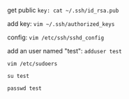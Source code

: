get public `key: cat ~/.ssh/id_rsa.pub` 

add key: `vim ~/.ssh/authorized_keys`

config: `vim /etc/ssh/sshd_config`

add an user named "test": `adduser test`

`vim /etc/sudoers`

`su test`

`passwd test`
